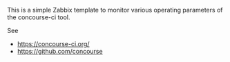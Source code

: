

This is a simple Zabbix template to monitor various operating parameters of the concourse-ci tool.

See
* https://concourse-ci.org/
* https://github.com/concourse

